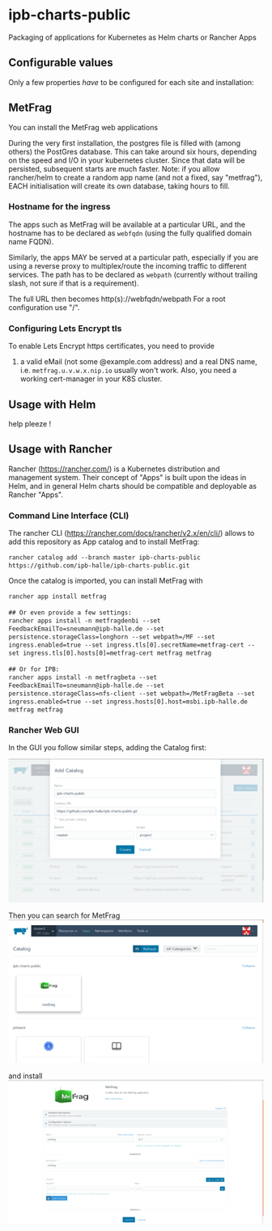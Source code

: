 # ipb-charts-public
Packaging of applications for Kubernetes as Helm charts or Rancher Apps

## Configurable values

Only a few properties *have* to be configured for each site and installation:

## MetFrag

You can install the MetFrag web applications

During the very first installation, the postgres file is filled
with (among others) the PostGres database. This can take around six hours,
depending on the speed and I/O in your kubernetes cluster. Since that data
will be persisted, subsequent starts are much faster. Note: if you allow
rancher/helm to create a random app name (and not a fixed, say "metfrag"),
EACH initialisation will create its own database, taking hours to fill.

### Hostname for the ingress

The apps such as MetFrag will be available at a particular URL,
and the hostname has to be declared as `webfqdn` (using the fully qualified domain name FQDN).

Similarly, the apps MAY be served at a particular path,
especially if you are using a reverse proxy to multiplex/route
the incoming traffic to different services. The path has to be
declared as `webpath` (currently without trailing slash, not sure if that
  is a requirement).

The full URL then becomes http(s)://webfqdn/webpath
For a root configuration use "/".

### Configuring Lets Encrypt tls

To enable Lets Encrypt https certificates, you need to provide
1) a valid eMail (not some @example.com address) and a real DNS name,
i.e. `metfrag.u.v.w.x.nip.io` usually won't work. Also, you need
a working cert-manager in your K8S cluster.

## Usage with Helm

help pleeze !

## Usage with Rancher

Rancher (https://rancher.com/) is a Kubernetes distribution and management system.
Their concept of "Apps" is built upon the ideas in Helm, and in general Helm charts should be compatible and deployable as Rancher "Apps".

### Command Line Interface (CLI)

The rancher CLI (https://rancher.com/docs/rancher/v2.x/en/cli/)
allows to add this repository as App catalog and to install MetFrag:

```
rancher catalog add --branch master ipb-charts-public https://github.com/ipb-halle/ipb-charts-public.git
```

Once the catalog is imported, you can install MetFrag with
```
rancher app install metfrag

## Or even provide a few settings:
rancher apps install -n metfragdenbi --set FeedbackEmailTo=sneumann@ipb-halle.de --set persistence.storageClass=longhorn --set webpath=/MF --set ingress.enabled=true --set ingress.tls[0].secretName=metfrag-cert --set ingress.tls[0].hosts[0]=metfrag-cert metfrag metfrag

## Or for IPB:
rancher apps install -n metfragbeta --set FeedbackEmailTo=sneumann@ipb-halle.de --set persistence.storageClass=nfs-client --set webpath=/MetFragBeta --set ingress.enabled=true --set ingress.hosts[0].host=msbi.ipb-halle.de metfrag metfrag

```

### Rancher Web GUI

In the GUI you follow similar steps, adding the Catalog first:

![Adding the GitHub with IPB charts](images/ScreenshotCatalogAdd.png)

Then you can search for MetFrag
![Apps available for installation](images/ScreenshotAppInstall1.png)

and install
![Customise and Install MetFrag](images/ScreenshotAppInstall2.png)
